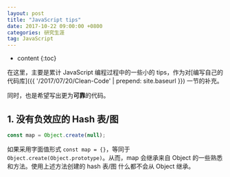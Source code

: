 ```yaml
---
layout: post
title: "JavaScript tips"
date: 2017-10-22 09:00:00 +0800 
categories: 研究生涯
tag: JavaScript
---
```

* content
{:toc}

在这里，主要是累计 JavaScript 编程过程中的一些小的 tips，作为对[编写自己的代码库]({{ '/2017/07/20/Clean-Code' | prepend: site.baseurl }}) 一节的补充。

同时，也是希望写出更为**可靠**的代码。

<!-- more -->

## 1. 没有负效应的 Hash 表/图

```js
const map = Object.create(null);
```

如果采用字面值形式 `const map = {}`，等同于 `Object.create(Object.prototype)`。从而，map 会继承来自 Object 的一些熟悉和方法。使用上述方法创建的 hash 表/图 什么都不会从 Object 继承。
